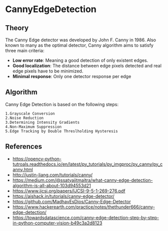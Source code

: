 # CannyEdgeDetection

## Theory
The Canny Edge detector was developed by John F. Canny in 1986. Also known to many as the optimal detector, Canny algorithm aims to satisfy three main criteria:
- **Low error rate**: Meaning a good detection of only existent edges.
- **Good localization**: The distance between edge pixels detected and real edge pixels have to be minimized.
- **Minimal response**: Only one detector response per edge

## Algorithm

Canny Edge Detection is based on the following steps:

    1.Grayscale Conversion
    2.Noise Reduction
    3.Determining Intensity Gradients
    4.Non-Maximum Suppression
    5.Edge Tracking by Double Threslholding Hysteresis

## References

  - https://opencv-python-tutroals.readthedocs.io/en/latest/py_tutorials/py_imgproc/py_canny/py_canny.html
  - http://justin-liang.com/tutorials/canny/
  - https://medium.com/@ssatyajitmaitra/what-canny-edge-detection-algorithm-is-all-about-103d94553d21
  - https://www.ijcsi.org/papers/IJCSI-9-5-1-269-276.pdf
  - https://aishack.in/tutorials/canny-edge-detector/
  - https://github.com/MadhavEsDios/Canny-Edge-Detector
  - https://www.hackerearth.com/practice/notes/thethunder666/canny-edge-detection/
  - https://towardsdatascience.com/canny-edge-detection-step-by-step-in-python-computer-vision-b49c3a2d8123
